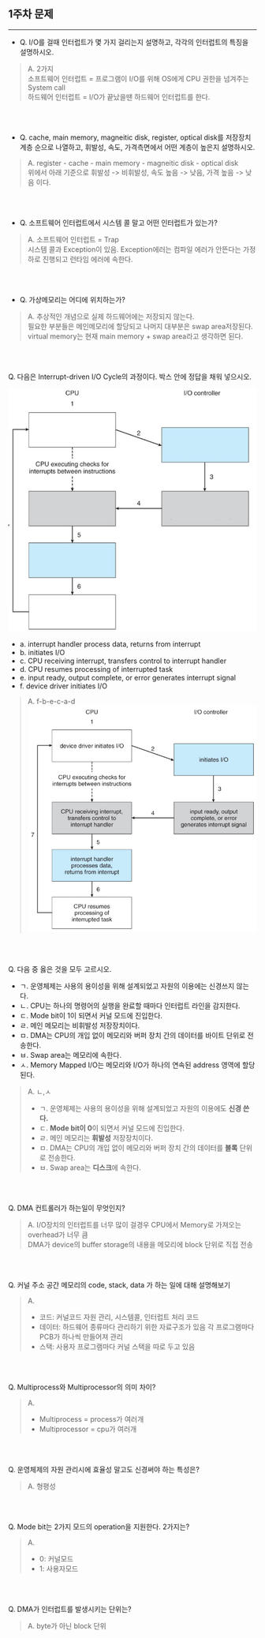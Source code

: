 ## 1주차 문제

---

- Q. I/O를 걸때 인터럽트가 몇 가지 걸리는지 설명하고, 각각의 인터럽트의 특징을 설명하시오.
> A. 2가지 <br>
> 소프트웨어 인터럽트 = 프로그램이 I/O를 위해 OS에게 CPU 권한을 넘겨주는 System call<br>
> 하드웨어 인터럽트 = I/O가 끝났을땐 하드웨어 인터럽트를 한다.

<br><br>

- Q. cache, main memory, magneitic disk, register, optical disk를 저장장치 계층 순으로 나열하고,
휘발성, 속도, 가격측면에서 어떤 계층이 높은지 설명하시오.
> A. register - cache - main memory - magneitic disk - optical disk<br>
> 위에서 아래 기준으로 휘발성 -> 비휘발성, 속도 높음 -> 낮음, 가격 높음 -> 낮음 이다. 

<br><br>

- Q. 소프트웨어 인터럽트에서 시스템 콜 말고 어떤 인터럽트가 있는가?
> A. 소프트웨어 인터럽트 = Trap<br>
시스템 콜과 Exception이 있음. Exception에러는 컴파일 에러가 안뜬다는 가정하로 진행되고 런타임 에러에 속한다.

<br><br>

- Q. 가상메모리는 어디에 위치하는가?
> A. 추상적인 개념으로 실제 하드웨어에는 저장되지 않는다. <br>
필요한 부분들은 메인메모리에 할당되고 나머지 대부분은 swap area저장된다. <br>
virtual memory는 현재 main memory + swap area라고 생각하면 된다.

<br><br>

Q. 다음은 Interrupt-driven I/O Cycle의 과정이다. 박스 안에 정답을 채워 넣으시오.

   ![week1_problem_1.jpg](https://github.com/gashe-soo/OS-7week-KOCW/blob/main/asset/week1_problem_1.jpg?raw=true)

   - a.  interrupt handler process data, returns from interrupt
   - b. initiates I/O
   - c. CPU receiving interrupt, transfers control to interrupt handler
   - d. CPU resumes processing of interrupted task
   - e. input ready, output complete, or error generates interrupt signal
   - f. device driver initiates I/O

> A. f-b-e-c-a-d
![week1_problem_1_answer.jpg](https://github.com/gashe-soo/OS-7week-KOCW/blob/main/asset/week1_problem_1_answer.jpg?raw=true)

<br><br>

Q. 다음 중 옳은 것을 모두 고르시오.
   - ㄱ. 운영체제는 사용의 용이성을 위해 설계되었고 자원의 이용에는 신경쓰지 않는다.
   - ㄴ. CPU는 하나의 명령어의 실행을 완료할 때마다 인터럽트 라인을 감지한다.
   - ㄷ. Mode bit이 1이 되면서 커널 모드에 진입한다.
   - ㄹ. 메인 메모리는 비휘발성 저장장치이다.
   - ㅁ. DMA는 CPU의 개입 없이 메모리와 버퍼 장치 간의 데이터를 바이트 단위로 전송한다.
   - ㅂ. Swap area는 메모리에 속한다.
   - ㅅ. Memory Mapped I/O는 메모리와 I/O가 하나의 연속된 address 영역에 할당된다.

> A. ㄴ,ㅅ <br>
> - ㄱ. 운영체제는 사용의 용이성을 위해 설계되었고 자원의 이용에도 **신경 쓴다.**
> - ㄷ. **Mode bit이 0**이 되면서 커널 모드에 진입한다.
> - ㄹ. 메인 메모리는 **휘발성** 저장장치이다.
> - ㅁ. DMA는 CPU의 개입 없이 메모리와 버퍼 장치 간의 데이터를 **블록** 단위로 전송한다.
> - ㅂ. Swap area는 **디스크**에 속한다.

<br><br>

Q. DMA 컨트롤러가 하는일이 무엇인지?
> A. I/O장치의 인터럽트를 너무 많이 걸경우 CPU에서 Memory로 가져오는 overhead가 너무 큼<br>
DMA가 device의 buffer storage의 내용을 메모리에 block 단위로 직접 전송

<br><br>

Q. 커널 주소 공간 메모리의 code, stack, data 가 하는 일에 대해 설명해보기
> A. 
> - 코드: 커널코드 자원 관리, 시스템콜, 인터럽트 처리 코드
> - 데이터: 하드웨어 종류마다 관리하기 위한 자료구조가 있음
각 프로그램마다 PCB가 하나씩 만들어져 관리
> - 스택: 사용자 프로그램마다 커널 스택을 따로 두고 있음

<br><br>

Q. Multiprocess와 Multiprocessor의 의미 차이?
> A. 
> - Multiprocess = process가 여러개
> - Multiprocessor = cpu가 여러개

<br><br>

Q. 운영체제의 자원 관리시에 효율성 말고도 신경써야 하는 특성은?
> A. 형평성

<br><br>

Q. Mode bit는 2가지 모드의 operation을 지원한다. 2가지는?
> A.
> - 0: 커널모드
> - 1: 사용자모드

<br><br>

Q. DMA가 인터럽트를 발생시키는 단위는?
> A. byte가 아닌 block 단위
